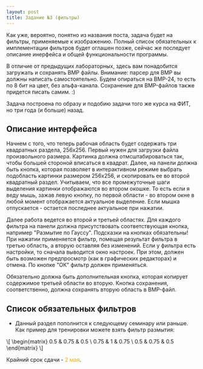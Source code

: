 ```yaml
---
layout: post
title: Задание №3 (фильтры)
---
```


Как уже, вероятно, понятно из названия поста, задача будет на фильтры, применяемые к изображению. Полный список обязательных к имплементации фильтров будет оглашен позже, сейчас же последует описание инерфейса и общей функциональности программы.

В отличие от предыдущих лабораторных, здесь вам понадобится загружать и сохранять BMP файлы. Внимание: парсер для BMP вы должны написать самостоятельно. Будем опираться на BMP-24, то есть по 8 бит на цвет, без альфа-канала. Сохранение для BMP-файлов также придется писать самим. :)

Задача построена по образу и подобию задачи того же курса на ФИТ, но три года (и больше) назад.

## Описание интерфейса

Начнем с того, что теперь рабочая область будет содержать три квадратных раздела, 256х256. Первый нужен для загрузки файла произвольного размера. Картинка должна отмсштабироваться так, чтобы большей стороной вписаться в квадрат. Далее, на панели должна быть кнопка, которая позволяет в интерактивном режиме выбрать подобласть картинки размером 256х256, и скопировать ее во второй квадратный раздел. Учитываем, что все промежуточные шаги выделения картинки отображаются во втором окошке. То есть если я веду мышь, зажав левую кнопку, по первой области - во втором окне в любой момент отображается актуальное выделение. Если мышка отпускается - остается последнее актуальное при нажатии.

Далее работа ведется во второй и третьей областях. Для каждого фильтра на панели должна присутствовать соответствующая кнопка, например "Размытие по Гауссу". Подсказки на кнопках обязательны! При нажатии применяется фильтр, помещая результат фильтра в третью область, а вторую оставляя без изменений. Если у фильтра есть настройки, то сначала выводится окно настроек. При этом, должен быть возможен предпросмотр (как в графических редакторах) и отмена. По кнопке "ОК" фильтр должен применяться. 

Обязательно должна быть дополнительная кнопка, которая копирует содержимое третьей области во вторую. Кнопка сохранения, соответственно, должна сохранять вторую область в BMP-файл.

## Список обязательных фильтров

 * Данный раздел пополнится к следующему семинару или раньше. Как пример для тренировки можете взять фильтр размытия:
 

\\[  \begin{matrix} 0.5 & 0.75 & 0.5 \\ 0.75 & 1 & 0.75 \\ 0.5 & 0.75 & 0.5 \end{matrix} \\]

Крайний срок сдачи - <span style="color:orange">2 мая</span>.
